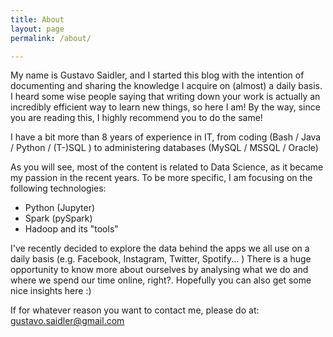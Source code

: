 ```yaml
---
title: About
layout: page
permalink: /about/

---
```


My name is Gustavo Saidler, and I started this blog with the intention of documenting and sharing the knowledge I acquire on (almost) a daily basis. I heard some wise people saying that writing down your work is actually an incredibly efficient way to learn new things, so here I am! 
By the way, since you are reading this, I highly recommend you to do the same!

I have a bit more than 8 years of experience in IT, from coding (Bash / Java / Python / (T-)SQL ) to administering databases (MySQL / MSSQL / Oracle)

As you will see, most of the content is related to Data Science, as it became my passion in the recent years.
To be more specific, I am focusing on the following technologies:
- Python (Jupyter)
- Spark (pySpark)
- Hadoop and its "tools"

I've recently decided to explore the data behind the apps we all use on a daily basis (e.g. Facebook, Instagram, Twitter, Spotify... )
There is a huge opportunity to know more about ourselves by analysing what we do and where we spend our time online, right?. Hopefully you can also get some nice insights here :)

If for whatever reason you want to contact me, please do at: gustavo.saidler@gmail.com
